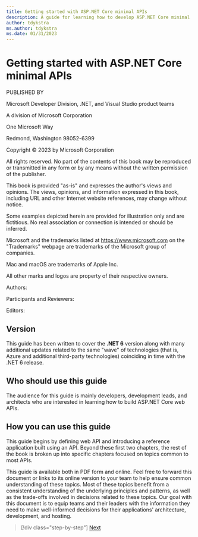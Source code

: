 ```yaml
---
title: Getting started with ASP.NET Core minimal APIs
description: A guide for learning how to develop ASP.NET Core minimal  APIs.
author: tdykstra
ms.author: tdykstra
ms.date: 01/31/2023
---
```


# Getting started with ASP.NET Core minimal APIs

PUBLISHED BY

Microsoft Developer Division, .NET, and Visual Studio product teams

A division of Microsoft Corporation

One Microsoft Way

Redmond, Washington 98052-6399

Copyright &copy; 2023 by Microsoft Corporation

All rights reserved. No part of the contents of this book may be reproduced or transmitted in any form or by any means without the written permission of the publisher.

This book is provided "as-is" and expresses the author's views and opinions. The views, opinions, and information expressed in this book, including URL and other Internet website references, may change without notice.

Some examples depicted herein are provided for illustration only and are fictitious. No real association or connection is intended or should be inferred.

Microsoft and the trademarks listed at <https://www.microsoft.com> on the "Trademarks" webpage are trademarks of the Microsoft group of companies.

Mac and macOS are trademarks of Apple Inc.

All other marks and logos are property of their respective owners.

Authors:

Participants and Reviewers:

Editors:

## Version

This guide has been written to cover the **.NET 6** version along with many additional updates related to the same "wave" of technologies (that is, Azure and additional third-party technologies) coinciding in time with the .NET 6 release.

## Who should use this guide

The audience for this guide is mainly developers, development leads, and architects who are interested in learning how to build ASP.NET Core web APIs.

## How you can use this guide

This guide begins by defining web API and introducing a reference application built using an API. Beyond these first two chapters, the rest of the book is broken up into specific chapters focused on topics common to most APIs.

This guide is available both in PDF form and online. Feel free to forward this document or links to its online version to your team to help ensure common understanding of these topics. Most of these topics benefit from a consistent understanding of the underlying principles and patterns, as well as the trade-offs involved in decisions related to these topics. Our goal with this document is to equip teams and their leaders with the information they need to make well-informed decisions for their applications' architecture, development, and hosting.

>[!div class="step-by-step"]
>[Next](index.md)

